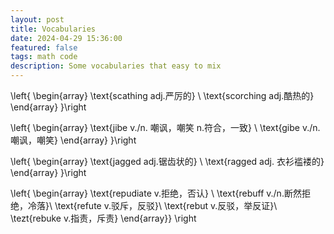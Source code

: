 ```yaml
---
layout: post
title: Vocabularies
date: 2024-04-29 15:36:00
featured: false
tags: math code
description: Some vocabularies that easy to mix
---
```


\left\{ \begin{array}
\text{scathing adj.严厉的} \\
\text{scorching adj.酷热的}
\end{array} \}\right

\left\{ \begin{array}
\text{jibe v./n. 嘲讽，嘲笑 n.符合，一致} \\
\text{gibe v./n. 嘲讽，嘲笑}
\end{array} \}\right

\left\{ \begin{array}
\text{jagged adj.锯齿状的} \\
\text{ragged adj. 衣衫褴褛的}
\end{array} \}\right

\left\{ \begin{array}
\text{repudiate v.拒绝，否认} \\
\text{rebuff v./n.断然拒绝，冷落}\\
\text{refute v.驳斥，反驳}\\
\text{rebut v.反驳，举反证}\\
\tezt{rebuke v.指责，斥责}
\end{array}\} \right
